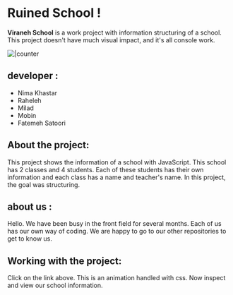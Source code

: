 # Ruined School !



**Viraneh School**  is a work project with information structuring of a school.
This project doesn't have much visual impact, and it's all console work.

![|counter](https://live.staticflickr.com/65535/50998855327_e77913c068_b.jpg)



## developer :
- Nima Khastar
- Raheleh
- Milad
- Mobin
- Fatemeh Satoori






## About the project:

This project shows the information of a school with JavaScript.
This school has 2 classes and 4 students.
Each of these students has their own information and each class has a name and teacher's name.
In this project, the goal was structuring.



## about us :

Hello.
We have been busy in the front field for several months.
Each of us has our own way of coding.
We are happy to go to our other repositories to get to know us.



## Working with the project:

Click on the link above.
This is an animation handled with css.
Now inspect and view our school information.
